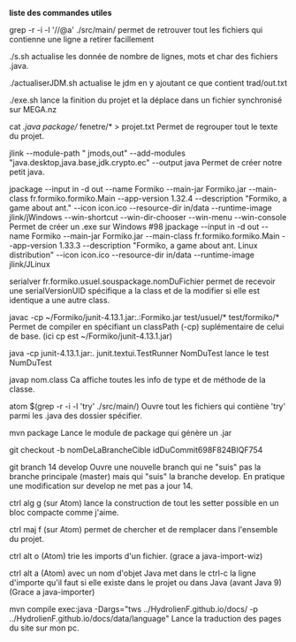 **liste des commandes utiles**

grep -r -i -l '//@a' ./src/main/
permet de retrouver tout les fichiers qui contienne une ligne a retirer facillement

./s.sh
actualise les donnée de nombre de lignes, mots et char des fichiers .java.

./actualiserJDM.sh
actualise le jdm en y ajoutant ce que contient trad/out.txt

./exe.sh
lance la finition du projet et la déplace dans un fichier synchronisé sur MEGA.nz

cat *.java package/* fenetre/* > projet.txt
Permet de regrouper tout le texte du projet.

jlink --module-path " jmods,out" --add-modules "java.desktop,java.base,jdk.crypto.ec" --output java
Permet de créer notre petit java.

jpackage --input in -d out --name Formiko --main-jar Formiko.jar --main-class fr.formiko.formiko.Main --app-version 1.32.4 --description "Formiko, a game about ant." --icon icon.ico --resource-dir in/data --runtime-image jlink/jWindows --win-shortcut --win-dir-chooser --win-menu --win-console
Permet de créer un .exe sur Windows #98
jpackage --input in -d out --name Formiko --main-jar Formiko.jar --main-class fr.formiko.formiko.Main --app-version 1.33.3 --description "Formiko, a game about ant. Linux distribution" --icon icon.ico --resource-dir in/data --runtime-image jlink/JLinux

serialver fr.formiko.usuel.souspackage.nomDuFichier
permet de recevoir une serialVersionUID spécifique a la class et de la modifier si elle est identique a une autre class.

javac -cp ~/Formiko/junit-4.13.1.jar:.:Formiko.jar test/usuel/* test/formiko/*
Permet de compiler en spécifiant un classPath (-cp) suplémentaire de celui de base. (ici cp est ~/Formiko/junit-4.13.1.jar)

java -cp junit-4.13.1.jar:. junit.textui.TestRunner NomDuTest
lance le test NumDuTest

javap nom.class
Ca affiche toutes les info de type et de méthode de la classe.

atom $(grep -r -i -l 'try' ./src/main/)
Ouvre tout les fichiers qui contiène 'try' parmi les .java des dossier spécifier.

mvn package
Lance le module de package qui génère un .jar

git checkout -b nomDeLaBrancheCible idDuCommit698F824BIQF754

git branch 14 develop
Ouvre une nouvelle branch qui ne "suis" pas la branche principale (master) mais qui "suis" la branche develop. En pratique une modification sur develop ne met pas a jour 14.

ctrl alg g (sur Atom) lance la construction de tout les setter possible en un bloc compacte comme j'aime.

ctrl maj f (sur Atom) permet de chercher et de remplacer dans l'ensemble du projet.

ctrl alt o (Atom) trie les imports d'un fichier. (grace a java-import-wiz)

ctrl alt a (Atom) avec un nom d'objet Java met dans le ctrl-c la ligne d'importe qu'il faut si elle existe dans le projet ou dans Java (avant Java 9) (Grace a java-importer)

mvn compile exec:java -Dargs="tws ../HydrolienF.github.io/docs/ -p ../HydrolienF.github.io/docs/data/language"
Lance la traduction des pages du site sur mon pc.
